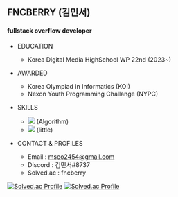 ## FNCBERRY (김민서)
#### ~~fullstack overflow developer~~
+ EDUCATION
  + Korea Digital Media HighSchool WP 22nd (2023~)


+ AWARDED
  + Korea Olympiad in Informatics (KOI)
  + Nexon Youth Programming Challange (NYPC)


+ SKILLS
  + <img src="https://img.shields.io/badge/C++-00599C?style=flat&logo=C++&logoColor=white"/> (Algorithm)
  + <img src="https://img.shields.io/badge/-00599C?style=flat&logo=JavaScript&logoColor=white"/> (little)
 
 
+ CONTACT & PROFILES
  + Email : mseo2454@gmail.com
  + Discord : 김민서#8737
  + Solved.ac : fncberry


[![Solved.ac Profile](http://mazassumnida.wtf/api/v2/generate_badge?boj=fncberry)](https://solved.ac/fncberry)
[![Solved.ac Profile](http://mazassumnida.wtf/api/generate_badge?boj=fncberry)](https://solved.ac/fncberry)
